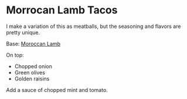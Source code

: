Morrocan Lamb Tacos
====================
 
I make a variation of this as meatballs, but the seasoning and flavors are pretty unique.

Base: [Moroccan Lamb](/base_layers/moroccan_lamb.md)

On top:
* Chopped onion
* Green olives
* Golden raisins

Add a sauce of chopped mint and tomato.